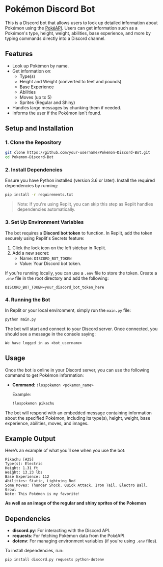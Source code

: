 # Pokémon Discord Bot

This is a Discord bot that allows users to look up detailed information about Pokémon using the [PokéAPI](https://pokeapi.co/). Users can get information such as a Pokémon's type, height, weight, abilities, base experience, and more by typing commands directly into a Discord channel.

## Features

- Look up Pokémon by name.
- Get information on:
  - Type(s)
  - Height and Weight (converted to feet and pounds)
  - Base Experience
  - Abilities
  - Moves (up to 5)
  - Sprites (Regular and Shiny)
- Handles large messages by chunking them if needed.
- Informs the user if the Pokémon isn't found.

## Setup and Installation

### 1. Clone the Repository
```bash
git clone https://github.com/your-username/Pokemon-Discord-Bot.git
cd Pokemon-Discord-Bot
```

### 2. Install Dependencies

Ensure you have Python installed (version 3.6 or later). Install the required dependencies by running:

```bash
pip install -r requirements.txt
```

> Note: If you're using Replit, you can skip this step as Replit handles dependencies automatically.

### 3. Set Up Environment Variables

The bot requires a **Discord bot token** to function. In Replit, add the token securely using Replit's Secrets feature:

1. Click the lock icon on the left sidebar in Replit.
2. Add a new secret:
   - Name: `DISCORD_BOT_TOKEN`
   - Value: Your Discord bot token.

If you're running locally, you can use a `.env` file to store the token. Create a `.env` file in the root directory and add the following:

```
DISCORD_BOT_TOKEN=your_discord_bot_token_here
```

### 4. Running the Bot

In Replit or your local environment, simply run the `main.py` file:

```bash
python main.py
```

The bot will start and connect to your Discord server. Once connected, you should see a message in the console saying:

```
We have logged in as <bot_username>
```

## Usage

Once the bot is online in your Discord server, you can use the following command to get Pokémon information:

- **Command**: `!lospokemon <pokemon_name>`
  
  Example:

  ```bash
  !lospokemon pikachu
  ```

The bot will respond with an embedded message containing information about the specified Pokémon, including its type(s), height, weight, base experience, abilities, moves, and images.

## Example Output

Here’s an example of what you’ll see when you use the bot:

```
Pikachu [#25]
Type(s): Electric
Height: 1.31 ft
Weight: 13.23 lbs
Base Experience: 112
Abilities: Static, Lightning Rod
Some Moves: Thunder Shock, Quick Attack, Iron Tail, Electro Ball, Growl
Note: This Pokémon is my favorite!
```

**As well as an image of the regular and shiny sprites of the Pokemon**

## Dependencies

- **discord.py**: For interacting with the Discord API.
- **requests**: For fetching Pokémon data from the PokéAPI.
- **dotenv**: For managing environment variables (if you're using `.env` files).

To install dependencies, run:

```bash
pip install discord.py requests python-dotenv
```

